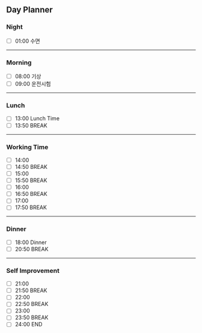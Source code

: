 ## Day Planner

### Night
- [ ] 01:00 수면
---
### Morning
- [ ] 08:00 기상
- [ ] 09:00 운전시험
---
### Lunch
- [ ] 13:00 Lunch Time
- [ ] 13:50 BREAK
---
### Working Time
- [ ] 14:00 
- [ ] 14:50 BREAK
- [ ] 15:00 
- [ ] 15:50 BREAK
- [ ] 16:00 
- [ ] 16:50 BREAK
- [ ] 17:00 
- [ ] 17:50 BREAK
---
### Dinner
- [ ] 18:00 Dinner
- [ ] 20:50 BREAK
---
### Self Improvement
- [ ] 21:00
- [ ] 21:50 BREAK
- [ ] 22:00
- [ ] 22:50 BREAK
- [ ] 23:00
- [ ] 23:50 BREAK
- [ ] 24:00 END